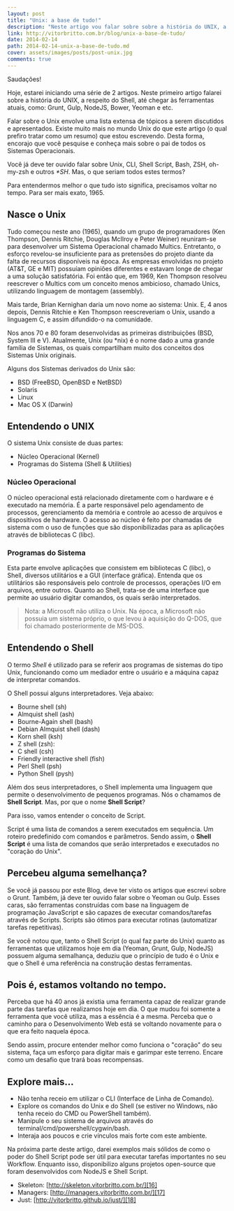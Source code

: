 ```yaml
---
layout: post
title: "Unix: a base de tudo!"
description: "Neste artigo vou falar sobre sobre a história do UNIX, a respeito do Shell, até chegar às ferramentas atuais, como: Grunt, Gulp, NodeJS, Bower, Yeoman e etc."
link: http://vitorbritto.com.br/blog/unix-a-base-de-tudo/
date: 2014-02-14
path: 2014-02-14-unix-a-base-de-tudo.md
cover: assets/images/posts/post-unix.jpg
comments: true
---
```


Saudações!

Hoje, estarei iniciando uma série de 2 artigos. Neste primeiro artigo falarei sobre a história do UNIX, a respeito do Shell, até chegar às ferramentas atuais, como: Grunt, Gulp, NodeJS, Bower, Yeoman e etc.

Falar sobre o Unix envolve uma lista extensa de tópicos a serem discutidos e apresentados. Existe muito mais no mundo Unix do que este artigo (o qual prefiro tratar como um resumo) que estou escrevendo. Desta forma, encorajo que você pesquise e conheça mais sobre o pai de todos os Sistemas Operacionais.

Você já deve ter ouvido falar sobre Unix, CLI, Shell Script, Bash, ZSH, oh-my-zsh e outros _\*SH_. Mas, o que seriam todos estes termos?

Para entendermos melhor o que tudo isto significa, precisamos voltar no tempo. Para ser mais exato, 1965\.

## Nasce o Unix

Tudo começou neste ano (1965), quando um grupo de programadores (Ken Thompson, Dennis Ritchie, Douglas McIlroy e Peter Weiner) reuniram-se para desenvolver um Sistema Operacional chamado Multics. Entretanto, o esforço revelou-se insuficiente para as pretensões do projeto diante da falta de recursos disponíveis na época. As empresas envolvidas no projeto (AT&T, GE e MIT) possuíam opiniões diferentes e estavam longe de chegar a uma solução satisfatória. Foi então que, em 1969, Ken Thompson resolveu reescrever o Multics com um conceito menos ambicioso, chamado Unics, utilizando linguagem de montagem (assembly).

Mais tarde, Brian Kernighan daria um novo nome ao sistema: Unix. E, 4 anos depois, Dennis Ritchie e Ken Thompson reescreveriam o Unix, usando a linguagem C, e assim difundido-o na comunidade.

Nos anos 70 e 80 foram desenvolvidas as primeiras distribuições (BSD, System III e V). Atualmente, Unix (ou \*nix) é o nome dado a uma grande família de Sistemas, os quais compartilham muito dos conceitos dos Sistemas Unix originais.

Alguns dos Sistemas derivados do Unix são:

- BSD (FreeBSD, OpenBSD e NetBSD)
- Solaris
- Linux
- Mac OS X (Darwin)

## Entendendo o UNIX

O sistema Unix consiste de duas partes:

- Núcleo Operacional (Kernel)
- Programas do Sistema (Shell & Utilities)

### Núcleo Operacional

O núcleo operacional está relacionado diretamente com o hardware e é executado na memória. É a parte responsável pelo agendamento de processos, gerenciamento da memória e controle ao acesso de arquivos e dispositivos de hardware. O acesso ao núcleo é feito por chamadas de sistema com o uso de funções que são disponibilizadas para as aplicações através de bibliotecas C (libc).

### Programas do Sistema

Esta parte envolve aplicações que consistem em bibliotecas C (libc), o Shell, diversos utilitários e a GUI (interface gráfica). Entenda que os utilitários são responsáveis pelo controle de processos, operações I/O em arquivos, entre outros. Quanto ao Shell, trata-se de uma interface que permite ao usuário digitar comandos, os quais serão interpretados.

> Nota: a Microsoft não utiliza o Unix. Na época, a Microsoft não possuia um sistema próprio, o que levou à aquisição do Q-DOS, que foi chamado posteriormente de MS-DOS.
>

## Entendendo o Shell

O termo _Shell_ é utilizado para se referir aos programas de sistemas do tipo Unix, funcionando como um mediador entre o usuário e a máquina capaz de interpretar comandos.

O Shell possui alguns interpretadores. Veja abaixo:

- Bourne shell (sh)
- Almquist shell (ash)
- Bourne-Again shell (bash)
- Debian Almquist shell (dash)
- Korn shell (ksh)
- Z shell (zsh):
- C shell (csh)
- Friendly interactive shell (fish)
- Perl Shell (psh)
- Python Shell (pysh)

Além dos seus interpretadores, o Shell implementa uma linguagem que permite o desenvolvimento de pequenos programas. Nós o chamamos de **Shell Script**. Mas, por que o nome **Shell Script**?

Para isso, vamos entender o conceito de Script.

Script é uma lista de comandos a serem executados em sequência. Um roteiro predefinido com comandos e parâmetros. Sendo assim, o **Shell Script** é uma lista de comandos que serão interpretados e executados no "coração do Unix".

## Percebeu alguma semelhança?

Se você já passou por este Blog, deve ter visto os artigos que escrevi sobre o Grunt. Também, já deve ter ouvido falar sobre o Yeoman ou Gulp. Esses caras, são ferramentas construídas com base na linguagem de programação JavaScript e são capazes de executar comandos/tarefas através de Scripts. Scripts são ótimos para executar rotinas (automatizar tarefas repetitivas).

Se você notou que, tanto o Shell Script (o qual faz parte do Unix) quanto as ferramentas que utilizamos hoje em dia (Yeoman, Grunt, Gulp, NodeJS) possuem alguma semalhança, deduziu que o princípio de tudo é o Unix e que o Shell é uma referência na construção destas ferramentas.

## Pois é, estamos voltando no tempo.

Perceba que há 40 anos já existia uma ferramenta capaz de realizar grande parte das tarefas que realizamos hoje em dia. O que mudou foi somente a ferramenta que você utiliza, mas a essência é a mesma. Perceba que o caminho para o Desenvolvimento Web está se voltando novamente para o que era feito naquela época.

Sendo assim, procure entender melhor como funciona o "coração" do seu sistema, faça um esforço para digitar mais e garimpar este terreno. Encare como um desafio que trará boas recompensas.

## Explore mais...

- Não tenha receio em utilizar o CLI (Interface de Linha de Comando).
- Explore os comandos do Unix e do Shell (se estiver no Windows, não tenha receio do CMD ou PowerShell também).
- Manipule o seu sistema de arquivos através do terminal/cmd/powershell/cygwin/bash.
- Interaja aos poucos e crie vínculos mais forte com este ambiente.

Na próxima parte deste artigo, darei exemplos mais sólidos de como o poder do Shell Script pode ser útil para executar tarefas importantes no seu Workflow. Enquanto isso, disponibilizo alguns projetos open-source que foram desenvolvidos com NodeJS e Shell Script.

- Skeleton: [http://skeleton.vitorbritto.com.br/][16]
- Managers: [http://managers.vitorbritto.com.br/][17]
- Just: [http://vitorbritto.github.io/just/][18]

[16]: http://skeleton.vitorbritto.com.br/
[17]: http://managers.vitorbritto.com.br/
[18]: http://vitorbritto.github.io/just/
